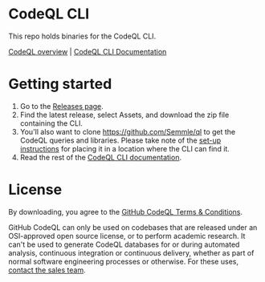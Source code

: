 # CodeQL CLI

This repo holds binaries for the CodeQL CLI.

[CodeQL overview](https://securitylab.github.com/tools/codeql) | [CodeQL CLI Documentation](https://help.semmle.com/codeql/codeql-cli.html)

# Getting started

1. Go to the [Releases page](https://github.com/github/codeql-cli-binaries/releases).
2. Find the latest release, select Assets, and download the zip file containing the CLI.
3. You'll also want to clone https://github.com/Semmle/ql to get the CodeQL queries and
   libraries. Please take note of the
   [set-up instructions](https://help.semmle.com/codeql/codeql-cli/procedures/get-started.html)
   for placing it in a location where the CLI can find it.
4. Read the rest of the [CodeQL CLI documentation](https://help.semmle.com/codeql/codeql-cli.html).

# License

By downloading, you agree to the [GitHub CodeQL Terms & Conditions](https://securitylab.github.com/tools/codeql/license).

GitHub CodeQL can only be used on codebases that are released under an OSI-approved open source license, or to perform academic research. It can't be used to generate CodeQL databases for or during automated analysis, continuous integration or continuous delivery, whether as part of normal software engineering processes or otherwise. For these uses, [contact the sales team](https://enterprise.github.com/contact).
